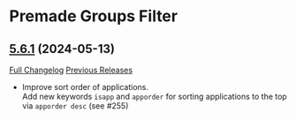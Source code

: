 # Premade Groups Filter

## [5.6.1](https://github.com/0xbs/premade-groups-filter/tree/5.6.1) (2024-05-13)
[Full Changelog](https://github.com/0xbs/premade-groups-filter/compare/5.6.0...5.6.1) [Previous Releases](https://github.com/0xbs/premade-groups-filter/releases)

- Improve sort order of applications.  
    Add new keywords `isapp` and `apporder` for sorting applications to the top via `apporder desc` (see #255)  
